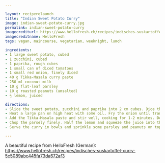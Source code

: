 ```yaml
---

layout: reciperelaunch
title: "Indian Sweet Potato Curry"
image: indian-sweet-potato-curry.jpg
permalink: indian-sweet-potato-curry
imagecrediturl: https://www.hellofresh.ch/recipes/indisches-suskartoffel-curry-5c5089abc445fa73da672af3
imagecreditname: HelloFresh
tags: vegan, maincourse, vegetarian, weeknight, lunch

ingredients:
- 1 large sweet potato, cubed
- 1 zucchini, cubed
- 1 paprika, rough cubes
- 1 small can of diced tomatoes
- 1 small red onion, finely diced
- 40 g Tikka-Masala curry paste
- 250 ml coconut milk
- 10 g flat-leaf parsley
- 10 g roasted peanuts (unsalted)
- ½ lemon, juiced

directions:
- Slice the sweet potato, zucchini and paprika into 2 cm cubes. Dice the onion finely.
- Heat a large pan on high heat with some oil. Fry the onion until translucent. Add the sweet potato and cook for 2-3 minutes. Then add the zucchini and paprika and cook for another 2-3 minutes.
- Add the Tikka-Masala paste and stir well, cooking for 1-2 minutes. Deglaze the vegetables by adding the tomatoes and coconut milk and reduce the heat slightly. Cover and cook for 10-15 minutes. Season with salt and pepper.
- Chop the parsely finely. Half the lemon and squeeze the juice into the curry.
- Serve the curry in bowls and sprinkle some parsley and peanuts on top.

---
```


A beautiful recipe from HelloFresh (German): https://www.hellofresh.ch/recipes/indisches-suskartoffel-curry-5c5089abc445fa73da672af3 